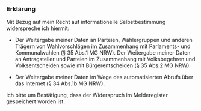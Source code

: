 ### Erklärung

Mit Bezug auf mein Recht auf informationelle Selbstbestimmung widerspreche ich hiermit:

+ Der Weitergabe meiner Daten an Parteien, Wählergruppen und anderen Trägern von Wahlvorschlägen im Zusammenhang mit Parlaments- und Kommunalwahlen (§ 35 Abs.1 MG NRW). Der Weitergabe meiner Daten an Antragsteller und Parteien im Zusammenhang mit Volksbegehren und Volksentscheiden sowie mit Bürgerentscheiden (§ 35 Abs.2 MG NRW).

+ Der Weitergabe meiner Daten im Wege des automatisierten Abrufs über das Internet (§ 34 Abs.1b MG NRW).

Ich bitte um Bestätigung, dass der Widerspruch im Melderegister gespeichert worden ist.

